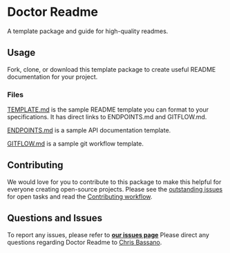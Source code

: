 # Doctor Readme

A template package and guide for high-quality readmes.

## Usage
Fork, clone, or download this template package to create useful README documentation for your project. 

### Files
[TEMPLATE.md](TEMPLATE.md) is the sample README template you can format to your specifications. It has direct links to ENDPOINTS.md and GITFLOW.md.

[ENDPOINTS.md](ENDPOINTS.md) is a sample API documentation template.

[GITFLOW.md](GITFLOW.md) is a sample git workflow template.

## Contributing
We would love for you to contribute to this package to make this helpful for everyone creating open-source projects. Please see the [outstanding issues](https://github.com/christo4b/Doctor_Readme/issues) for open tasks and read the [Contributing workflow](https://github.com/christo4b/Doctor_Readme/CONTRIBUTING.md).

## Questions and Issues
To report any issues, please refer to [**our issues page**](https://github.com/christo4b/Doctor_Readme/issues)
Please direct any questions regarding Doctor Readme to [Chris Bassano](mailto:christo4b@gmail.com).








